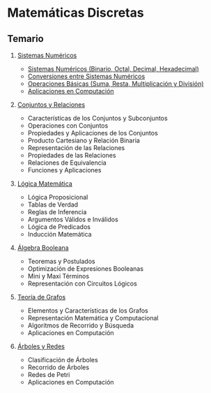 # Matemáticas Discretas

## Temario

1. [Sistemas Numéricos](sistemas_numericos.md)
    - [Sistemas Numéricos (Binario, Octal, Decimal, Hexadecimal)](sistemas_numericos.md#introducción-a-los-sistemas-numéricos)
    - [Conversiones entre Sistemas Numéricos](sistemas_numericos.md#conversión-decimal-a-binario)
    - [Operaciones Básicas (Suma, Resta, Multiplicación y División)](sistemas_numericos.md#ejercicios-prácticos)
    - [Aplicaciones en Computación](sistemas_numericos.md#aplicaciones-en-computación)

2. [Conjuntos y Relaciones](conjuntos_relaciones.md)
    - Características de los Conjuntos y Subconjuntos
    - Operaciones con Conjuntos
    - Propiedades y Aplicaciones de los Conjuntos
    - Producto Cartesiano y Relación Binaria
    - Representación de las Relaciones
    - Propiedades de las Relaciones
    - Relaciones de Equivalencia
    - Funciones y Aplicaciones

3. [Lógica Matemática](logica_matematica.md)
    - Lógica Proposicional
    - Tablas de Verdad
    - Reglas de Inferencia
    - Argumentos Válidos e Inválidos
    - Lógica de Predicados
    - Inducción Matemática

4. [Álgebra Booleana](algebra_booleana.md)
    - Teoremas y Postulados
    - Optimización de Expresiones Booleanas
    - Mini y Maxi Términos
    - Representación con Circuitos Lógicos

5. [Teoría de Grafos](teoria_grafos.md)
    - Elementos y Características de los Grafos
    - Representación Matemática y Computacional
    - Algoritmos de Recorrido y Búsqueda
    - Aplicaciones en Computación

6. [Árboles y Redes](arboles_redes.md)
    - Clasificación de Árboles
    - Recorrido de Árboles
    - Redes de Petri
    - Aplicaciones en Computación

